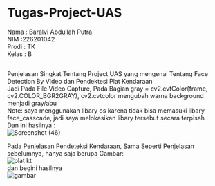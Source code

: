 # Tugas-Project-UAS
Nama : Baralvi Abdullah Putra <br>
NIM :226201042 <br>
Prodi : TK <br>
Kelas : B
##
Penjelasan Singkat Tentang Project UAS yang mengenai Tentang Face Detection By Video dan Pendektesi Plat Kendaraan <br>
Jadi Pada File Video Capture, Pada Bagian gray = cv2.cvtColor(frame, cv2.COLOR_BGR2GRAY), cv2.cvtcolor mengubah warna background menjadi gray/abu<br>
Note: saya menggunakan libary os karena tidak bisa memasuki libary face_casscade, jadi saya melokasikan libary tersebut secara terpisah<br>
Dan ini hasilnya : <br>
![Screenshot (46)](https://github.com/user-attachments/assets/fc2fbeb5-9503-4daa-8f98-801c7f9ef207)

Pada Penjelasan Pendeteksi Kendaraan, Sama Seperti Penjelasan sebelumnya, hanya saja berupa Gambar: <br>
![plat kt](https://github.com/user-attachments/assets/4f44cd44-1065-41fb-bf48-22fb423bc241)<br>
dan begini hasilnya <br>
![gambar](https://github.com/user-attachments/assets/99d69f30-d3e5-485c-b512-54c0d781c889)
